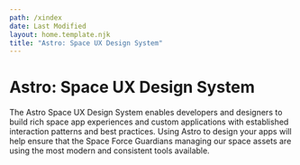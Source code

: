 ```yaml
---
path: /xindex
date: Last Modified
layout: home.template.njk
title: "Astro: Space UX Design System"
---
```


# Astro: Space UX Design System

The Astro Space UX Design System enables developers and designers to build rich space app experiences and custom applications with established interaction patterns and best practices. Using Astro to design your apps will help ensure that the Space Force Guardians managing our space assets are using the most modern and consistent tools available.
